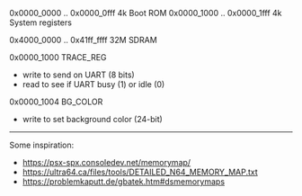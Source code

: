 
0x0000_0000 .. 0x0000_0fff    4k  Boot ROM
0x0000_1000 .. 0x0000_1fff    4k  System registers

0x4000_0000 .. 0x41ff_ffff   32M  SDRAM


0x0000_1000  TRACE_REG
  - write to send on UART (8 bits)
  - read to see if UART busy (1) or idle (0)

0x0000_1004  BG_COLOR
  - write to set background color (24-bit)


---

Some inspiration:

- https://psx-spx.consoledev.net/memorymap/
- https://ultra64.ca/files/tools/DETAILED_N64_MEMORY_MAP.txt
- https://problemkaputt.de/gbatek.htm#dsmemorymaps
